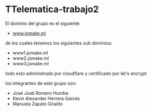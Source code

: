 # TTelematica-trabajo2

El dominio del grupo es el siguiente:
- www.jomake.ml

de los cuales tenemos los siguientes sub dominios:
- www1.jomake.ml
- www2.jomake.ml
- www3.jomake.ml

todo esto administrado por cloudflare y certificado por let's encrypt

los integrantes de este grupo son:
- José Joab Romero Humba
- Kevin Alexander Herrera Garcés
- Manuela Zapato Giraldo

